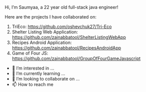 Hi, I’m Saumyaa, a 22 year old full-stack java engineer! 

Here are the projects I have collaborated on: 
1. TriEco: https://github.com/oshevchuk27/Tri-Eco
2. Shelter Listing Web Application: https://github.com/zainabbatool/ShelterListingWebApp
3. Recipes Android Application: https://github.com/zainabbatool/RecipesAndroidApp
4. Game of Four JS: https://github.com/zainabbatool/GroupOfFourGameJavascript

- 👀 I’m interested in ...
- 🌱 I’m currently learning ...
- 💞️ I’m looking to collaborate on ...
- 📫 How to reach me 

<!---
mehrasaumyaa/mehrasaumyaa is a ✨ special ✨ repository because its `README.md` (this file) appears on your GitHub profile.
You can click the Preview link to take a look at your changes.
--->
